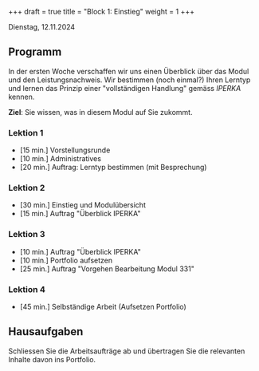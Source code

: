 +++
draft = true
title = "Block 1: Einstieg"
weight = 1
+++

Dienstag, 12.11.2024

## Programm

In der ersten Woche verschaffen wir uns einen Überblick über das Modul und den
Leistungsnachweis. Wir bestimmen (noch einmal?) Ihren Lerntyp und lernen das
Prinzip einer "vollständigen Handlung" gemäss _IPERKA_ kennen.

**Ziel**: Sie wissen, was in diesem Modul auf Sie zukommt.

### Lektion 1

- [15 min.] Vorstellungsrunde
- [10 min.] Administratives
- [20 min.] Auftrag: Lerntyp bestimmen (mit Besprechung)

### Lektion 2

- [30 min.] Einstieg und Modulübersicht
- [15 min.] Auftrag "Überblick IPERKA"

### Lektion 3

- [10 min.] Auftrag "Überblick IPERKA"
- [10 min.] Portfolio aufsetzen
- [25 min.] Auftrag "Vorgehen Bearbeitung Modul 331"

### Lektion 4

- [45 min.] Selbständige Arbeit (Aufsetzen Portfolio)

## Hausaufgaben

Schliessen Sie die Arbeitsaufträge ab und übertragen Sie die relevanten Inhalte davon ins Portfolio.
